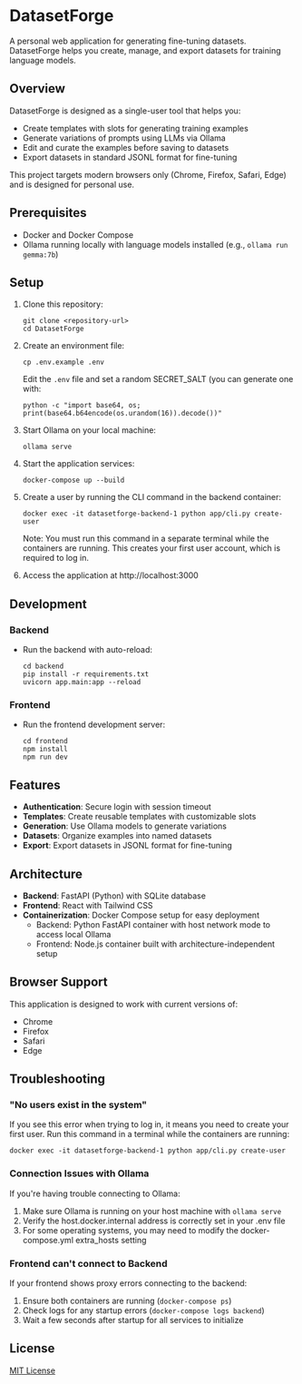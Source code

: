 # DatasetForge

A personal web application for generating fine-tuning datasets. DatasetForge helps you create, manage, and export datasets for training language models.

## Overview

DatasetForge is designed as a single-user tool that helps you:

- Create templates with slots for generating training examples
- Generate variations of prompts using LLMs via Ollama
- Edit and curate the examples before saving to datasets
- Export datasets in standard JSONL format for fine-tuning

This project targets modern browsers only (Chrome, Firefox, Safari, Edge) and is designed for personal use.

## Prerequisites

- Docker and Docker Compose
- Ollama running locally with language models installed (e.g., `ollama run gemma:7b`)

## Setup

1. Clone this repository:
   ```
   git clone <repository-url>
   cd DatasetForge
   ```

2. Create an environment file:
   ```
   cp .env.example .env
   ```
   
   Edit the `.env` file and set a random SECRET_SALT (you can generate one with: 
   ```
   python -c "import base64, os; print(base64.b64encode(os.urandom(16)).decode())"
   ```

3. Start Ollama on your local machine:
   ```
   ollama serve
   ```

4. Start the application services:
   ```
   docker-compose up --build
   ```

5. Create a user by running the CLI command in the backend container:
   ```
   docker exec -it datasetforge-backend-1 python app/cli.py create-user
   ```
   Note: You must run this command in a separate terminal while the containers are running. This creates your first user account, which is required to log in.

6. Access the application at http://localhost:3000

## Development

### Backend

- Run the backend with auto-reload:
  ```
  cd backend
  pip install -r requirements.txt
  uvicorn app.main:app --reload
  ```

### Frontend

- Run the frontend development server:
  ```
  cd frontend
  npm install
  npm run dev
  ```

## Features

- **Authentication**: Secure login with session timeout
- **Templates**: Create reusable templates with customizable slots
- **Generation**: Use Ollama models to generate variations
- **Datasets**: Organize examples into named datasets
- **Export**: Export datasets in JSONL format for fine-tuning

## Architecture

- **Backend**: FastAPI (Python) with SQLite database
- **Frontend**: React with Tailwind CSS
- **Containerization**: Docker Compose setup for easy deployment
  - Backend: Python FastAPI container with host network mode to access local Ollama
  - Frontend: Node.js container built with architecture-independent setup

## Browser Support

This application is designed to work with current versions of:
- Chrome
- Firefox
- Safari
- Edge

## Troubleshooting

### "No users exist in the system"
If you see this error when trying to log in, it means you need to create your first user. Run this command in a terminal while the containers are running:
```
docker exec -it datasetforge-backend-1 python app/cli.py create-user
```

### Connection Issues with Ollama
If you're having trouble connecting to Ollama:
1. Make sure Ollama is running on your host machine with `ollama serve`
2. Verify the host.docker.internal address is correctly set in your .env file
3. For some operating systems, you may need to modify the docker-compose.yml extra_hosts setting

### Frontend can't connect to Backend
If your frontend shows proxy errors connecting to the backend:
1. Ensure both containers are running (`docker-compose ps`)
2. Check logs for any startup errors (`docker-compose logs backend`)
3. Wait a few seconds after startup for all services to initialize

## License

[MIT License](LICENSE)